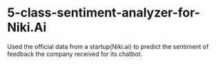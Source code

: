 # 5-class-sentiment-analyzer-for-Niki.Ai
Used the official data from a startup(Niki.ai) to predict the sentiment of feedback the company received for its chatbot.
